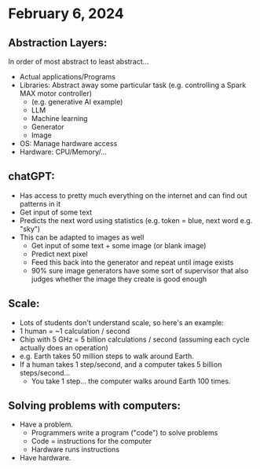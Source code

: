 # February 6, 2024

## Abstraction Layers:
In order of most abstract to least abstract...
* Actual applications/Programs
* Libraries: Abstract away some particular task (e.g. controlling a Spark MAX motor controller)
  * (e.g. generative AI example)
  * LLM
  * Machine learning
  * Generator
  * Image
* OS: Manage hardware access
* Hardware: CPU/Memory/...

## chatGPT:
* Has access to pretty much everything on the internet and can find out patterns in it
* Get input of some text
* Predicts the next word using statistics (e.g. token = blue, next word e.g. "sky")
* This can be adapted to images as well
  * Get input of some text + some image (or blank image)
  * Predict next pixel
  * Feed this back into the generator and repeat until image exists
  * 90% sure image generators have some sort of supervisor that also judges whether the image they create is good enough

## Scale:
* Lots of students don't understand scale, so here's an example:
* 1 human = ~1 calculation / second
* Chip with 5 GHz = 5 billion calculations / second (assuming each cycle actually does an operation)
* e.g. Earth takes 50 million steps to walk around Earth.
* If a human takes 1 step/second, and a computer takes 5 billion steps/second...
  * You take 1 step... the computer walks around Earth 100 times.

## Solving problems with computers:
* Have a problem.
  * Programmers write a program ("code") to solve problems
  * Code = instructions for the computer
  * Hardware runs instructions
* Have hardware.